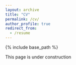 ```yaml
---
layout: archive
title: "CV"
permalink: /cv/
author_profile: true
redirect_from:
  - /resume
---
```


{% include base_path %}

This page is under construction

